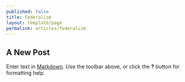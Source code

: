 ```yaml
---
published: false
title: Federalism
layout: template/page
permalink: articles/federalism
---
```


## A New Post

Enter text in [Markdown](http://daringfireball.net/projects/markdown/). Use the toolbar above, or click the **?** button for formatting help.
